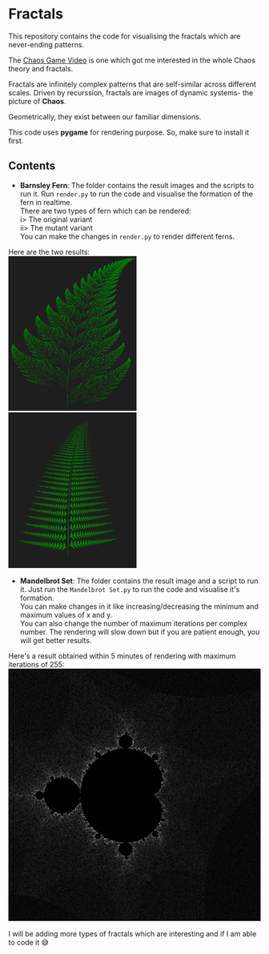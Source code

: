 # Fractals
This repository contains the code for visualising the fractals which are never-ending patterns.

The [Chaos Game Video](https://www.youtube.com/watch?v=kbKtFN71Lfs&ab_channel=Numberphile) is one which got me interested in the whole Chaos theory and fractals.

Fractals are infinitely complex patterns that are self-similar across different scales. Driven by recurssion, fractals are images of dynamic systems- the picture of __Chaos__.   

Geometrically, they exist between our familiar dimensions.  

This code uses __pygame__ for rendering purpose. So, make sure to install it first.

## Contents

* __Barnsley Fern__: The folder contains the result images and the scripts to run it. Run ```render.py``` to run the code and visualise the formation of the fern in realtime.  
There are two types of fern which can be rendered:  
i> The original variant  
ii> The mutant variant  
You can make the changes in ```render.py``` to render different ferns.  
  
Here are the two results:  
![Original Fern](./BarnsleyFern/Original.png) ![Mutant Fern](./BarnsleyFern/Mutant.png)  

* __Mandelbrot Set__: The folder contains the result image and a script to run it. Just run the ```Mandelbrot Set.py``` to run the code and visualise it's formation.  
You can make changes in it like increasing/decreasing the minimum and maximum values of x and y.  
You can also change the number of maximum iterations per complex number. The rendering will slow down but if you are patient enough, you will get better results.  

Here's a result obtained within 5 minutes of rendering with maximum iterations of 255:
![Mandelbrot Set plot](./MandelbrotSet/mandle.png)

I will be adding more types of fractals which are interesting and if I am able to code it :sweat_smile:
